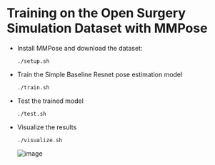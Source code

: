 # Training on the Open Surgery Simulation Dataset with MMPose

- Install MMPose and download the dataset:
    ```
    ./setup.sh
    ```
- Train the Simple Baseline Resnet pose estimation model
    ```
    ./train.sh
    ```
- Test the trained model
    ```
    ./test.sh
    ```
- Visualize the results
    ```
    ./visualize.sh
    ```
    ![image](https://user-images.githubusercontent.com/12495665/226204321-20cbe22a-a790-455f-b934-73a513538624.png)

